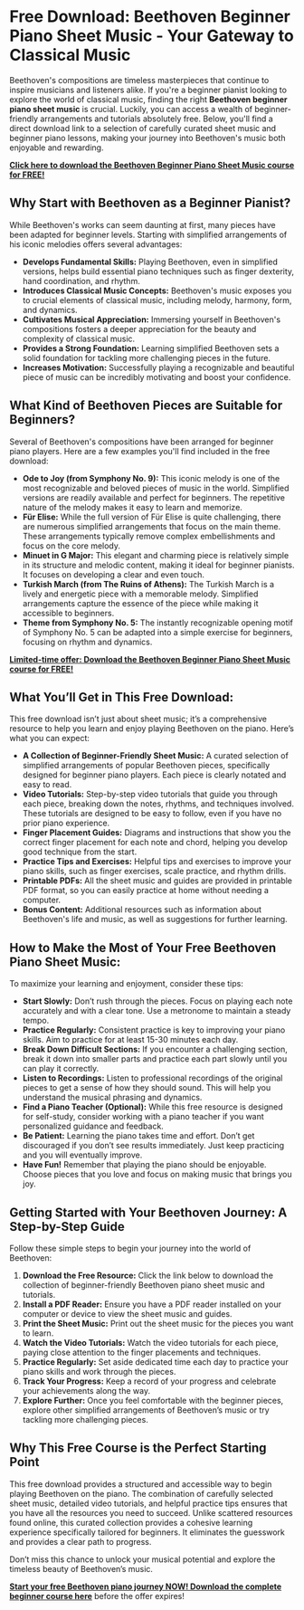 # Free Download: Beethoven Beginner Piano Sheet Music - Your Gateway to Classical Music

Beethoven's compositions are timeless masterpieces that continue to inspire musicians and listeners alike. If you're a beginner pianist looking to explore the world of classical music, finding the right **Beethoven beginner piano sheet music** is crucial. Luckily, you can access a wealth of beginner-friendly arrangements and tutorials absolutely free. Below, you'll find a direct download link to a selection of carefully curated sheet music and beginner piano lessons, making your journey into Beethoven's music both enjoyable and rewarding.

[**Click here to download the Beethoven Beginner Piano Sheet Music course for FREE!**](https://udemywork.com/beethoven-beginner-piano-sheet-music)

## Why Start with Beethoven as a Beginner Pianist?

While Beethoven's works can seem daunting at first, many pieces have been adapted for beginner levels. Starting with simplified arrangements of his iconic melodies offers several advantages:

*   **Develops Fundamental Skills:** Playing Beethoven, even in simplified versions, helps build essential piano techniques such as finger dexterity, hand coordination, and rhythm.
*   **Introduces Classical Music Concepts:** Beethoven's music exposes you to crucial elements of classical music, including melody, harmony, form, and dynamics.
*   **Cultivates Musical Appreciation:** Immersing yourself in Beethoven's compositions fosters a deeper appreciation for the beauty and complexity of classical music.
*   **Provides a Strong Foundation:** Learning simplified Beethoven sets a solid foundation for tackling more challenging pieces in the future.
*   **Increases Motivation:** Successfully playing a recognizable and beautiful piece of music can be incredibly motivating and boost your confidence.

## What Kind of Beethoven Pieces are Suitable for Beginners?

Several of Beethoven's compositions have been arranged for beginner piano players. Here are a few examples you'll find included in the free download:

*   **Ode to Joy (from Symphony No. 9):** This iconic melody is one of the most recognizable and beloved pieces of music in the world. Simplified versions are readily available and perfect for beginners. The repetitive nature of the melody makes it easy to learn and memorize.
*   **Für Elise:** While the full version of Für Elise is quite challenging, there are numerous simplified arrangements that focus on the main theme. These arrangements typically remove complex embellishments and focus on the core melody.
*   **Minuet in G Major:** This elegant and charming piece is relatively simple in its structure and melodic content, making it ideal for beginner pianists. It focuses on developing a clear and even touch.
*   **Turkish March (from The Ruins of Athens):** The Turkish March is a lively and energetic piece with a memorable melody. Simplified arrangements capture the essence of the piece while making it accessible to beginners.
*   **Theme from Symphony No. 5:** The instantly recognizable opening motif of Symphony No. 5 can be adapted into a simple exercise for beginners, focusing on rhythm and dynamics.

[**Limited-time offer: Download the Beethoven Beginner Piano Sheet Music course for FREE!**](https://udemywork.com/beethoven-beginner-piano-sheet-music)

## What You’ll Get in This Free Download:

This free download isn’t just about sheet music; it’s a comprehensive resource to help you learn and enjoy playing Beethoven on the piano. Here’s what you can expect:

*   **A Collection of Beginner-Friendly Sheet Music:** A curated selection of simplified arrangements of popular Beethoven pieces, specifically designed for beginner piano players. Each piece is clearly notated and easy to read.
*   **Video Tutorials:** Step-by-step video tutorials that guide you through each piece, breaking down the notes, rhythms, and techniques involved. These tutorials are designed to be easy to follow, even if you have no prior piano experience.
*   **Finger Placement Guides:** Diagrams and instructions that show you the correct finger placement for each note and chord, helping you develop good technique from the start.
*   **Practice Tips and Exercises:** Helpful tips and exercises to improve your piano skills, such as finger exercises, scale practice, and rhythm drills.
*   **Printable PDFs:** All the sheet music and guides are provided in printable PDF format, so you can easily practice at home without needing a computer.
*   **Bonus Content:** Additional resources such as information about Beethoven's life and music, as well as suggestions for further learning.

## How to Make the Most of Your Free Beethoven Piano Sheet Music:

To maximize your learning and enjoyment, consider these tips:

*   **Start Slowly:** Don’t rush through the pieces. Focus on playing each note accurately and with a clear tone. Use a metronome to maintain a steady tempo.
*   **Practice Regularly:** Consistent practice is key to improving your piano skills. Aim to practice for at least 15-30 minutes each day.
*   **Break Down Difficult Sections:** If you encounter a challenging section, break it down into smaller parts and practice each part slowly until you can play it correctly.
*   **Listen to Recordings:** Listen to professional recordings of the original pieces to get a sense of how they should sound. This will help you understand the musical phrasing and dynamics.
*   **Find a Piano Teacher (Optional):** While this free resource is designed for self-study, consider working with a piano teacher if you want personalized guidance and feedback.
*   **Be Patient:** Learning the piano takes time and effort. Don’t get discouraged if you don’t see results immediately. Just keep practicing and you will eventually improve.
*   **Have Fun!** Remember that playing the piano should be enjoyable. Choose pieces that you love and focus on making music that brings you joy.

## Getting Started with Your Beethoven Journey: A Step-by-Step Guide

Follow these simple steps to begin your journey into the world of Beethoven:

1.  **Download the Free Resource:** Click the link below to download the collection of beginner-friendly Beethoven piano sheet music and tutorials.
2.  **Install a PDF Reader:** Ensure you have a PDF reader installed on your computer or device to view the sheet music and guides.
3.  **Print the Sheet Music:** Print out the sheet music for the pieces you want to learn.
4.  **Watch the Video Tutorials:** Watch the video tutorials for each piece, paying close attention to the finger placements and techniques.
5.  **Practice Regularly:** Set aside dedicated time each day to practice your piano skills and work through the pieces.
6.  **Track Your Progress:** Keep a record of your progress and celebrate your achievements along the way.
7.  **Explore Further:** Once you feel comfortable with the beginner pieces, explore other simplified arrangements of Beethoven’s music or try tackling more challenging pieces.

## Why This Free Course is the Perfect Starting Point

This free download provides a structured and accessible way to begin playing Beethoven on the piano. The combination of carefully selected sheet music, detailed video tutorials, and helpful practice tips ensures that you have all the resources you need to succeed. Unlike scattered resources found online, this curated collection provides a cohesive learning experience specifically tailored for beginners. It eliminates the guesswork and provides a clear path to progress.

Don’t miss this chance to unlock your musical potential and explore the timeless beauty of Beethoven’s music.

**[Start your free Beethoven piano journey NOW! Download the complete beginner course here](https://udemywork.com/beethoven-beginner-piano-sheet-music)** before the offer expires!
